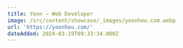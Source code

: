 ```yaml
---
title: Yoon – Web Developer
image: /src/content/showcase/_images/yoonhou.com.webp
url: 'https://yoonhou.com/'
dateAdded: 2024-03-19T09:33:34.000Z
---
```


